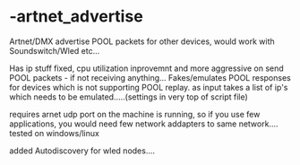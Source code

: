 # -artnet_advertise
Artnet/DMX  advertise POOL  packets for  other devices, would work with Soundswitch/Wled etc...

Has ip stuff fixed, cpu utilization inprovemnt and more aggressive on send POOL packets - if not receiving anything...
Fakes/emulates POOL responses for devices which is not supporting POOL replay.
as input takes a list of ip's which needs to be emulated.....(settings in very top of script file)

requires arnet udp port on the machine is running, so if you use few applications, you would need few network addapters to same network....
tested on windows/linux

added Autodiscovery for wled nodes....

